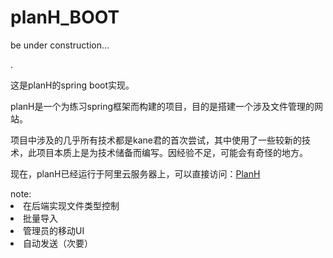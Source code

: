# planH_BOOT

be under construction...

.

这是planH的spring boot实现。

planH是一个为练习spring框架而构建的项目，目的是搭建一个涉及文件管理的网站。

项目中涉及的几乎所有技术都是kane君的首次尝试，其中使用了一些较新的技术，此项目本质上是为技术储备而编写。因经验不足，可能会有奇怪的地方。

现在，planH已经运行于阿里云服务器上，可以直接访问：<a href="https://kanetah.top:8443/">PlanH</a>

<ui>
note:
<li>在后端实现文件类型控制
<li>批量导入
<li>管理员的移动UI
<li>自动发送（次要）
</ui>
